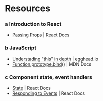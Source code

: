 # Resources
### a Introduction to React
- [Passing Props](https://react.dev/learn/passing-props-to-a-component) | React Docs

### b JavaScript 
- [Understading "this" in depth](https://egghead.io/lessons/javascript-this-in-the-global-context) | egghead.io
- [Function.prototype.bind()](https://developer.mozilla.org/en-US/docs/Web/JavaScript/Reference/Global_Objects/Function/bind) | MDN Docs

### c Component state, event handlers
- [State](https://react.dev/learn/state-a-components-memory) | React Docs
- [Responding to Events](https://react.dev/learn/responding-to-events) | React Docs
